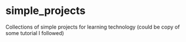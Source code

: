 # simple_projects
Collections of simple projects for learning technology (could be copy of some tutorial I followed)
